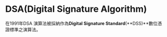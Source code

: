 # DSA\(Digital Signature Algorithm\)

在1991年DSA 演算法被採納作為**Digital Signature Standard**\(**DSS\)**數位憑證標準之演算法。


